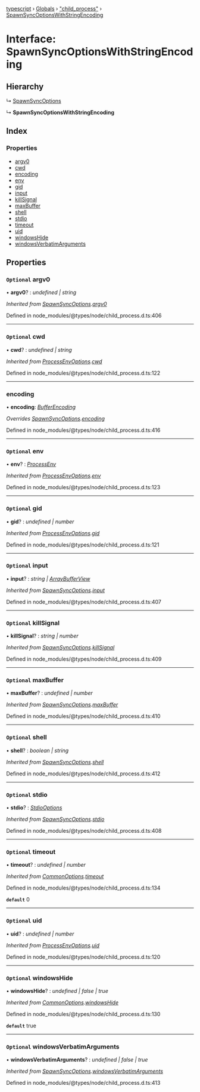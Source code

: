 [typescript](../README.md) › [Globals](../globals.md) › ["child_process"](../modules/_child_process_.md) › [SpawnSyncOptionsWithStringEncoding](_child_process_.spawnsyncoptionswithstringencoding.md)

# Interface: SpawnSyncOptionsWithStringEncoding

## Hierarchy

  ↳ [SpawnSyncOptions](_child_process_.spawnsyncoptions.md)

  ↳ **SpawnSyncOptionsWithStringEncoding**

## Index

### Properties

* [argv0](_child_process_.spawnsyncoptionswithstringencoding.md#optional-argv0)
* [cwd](_child_process_.spawnsyncoptionswithstringencoding.md#optional-cwd)
* [encoding](_child_process_.spawnsyncoptionswithstringencoding.md#encoding)
* [env](_child_process_.spawnsyncoptionswithstringencoding.md#optional-env)
* [gid](_child_process_.spawnsyncoptionswithstringencoding.md#optional-gid)
* [input](_child_process_.spawnsyncoptionswithstringencoding.md#optional-input)
* [killSignal](_child_process_.spawnsyncoptionswithstringencoding.md#optional-killsignal)
* [maxBuffer](_child_process_.spawnsyncoptionswithstringencoding.md#optional-maxbuffer)
* [shell](_child_process_.spawnsyncoptionswithstringencoding.md#optional-shell)
* [stdio](_child_process_.spawnsyncoptionswithstringencoding.md#optional-stdio)
* [timeout](_child_process_.spawnsyncoptionswithstringencoding.md#optional-timeout)
* [uid](_child_process_.spawnsyncoptionswithstringencoding.md#optional-uid)
* [windowsHide](_child_process_.spawnsyncoptionswithstringencoding.md#optional-windowshide)
* [windowsVerbatimArguments](_child_process_.spawnsyncoptionswithstringencoding.md#optional-windowsverbatimarguments)

## Properties

### `Optional` argv0

• **argv0**? : *undefined | string*

*Inherited from [SpawnSyncOptions](_child_process_.spawnsyncoptions.md).[argv0](_child_process_.spawnsyncoptions.md#optional-argv0)*

Defined in node_modules/@types/node/child_process.d.ts:406

___

### `Optional` cwd

• **cwd**? : *undefined | string*

*Inherited from [ProcessEnvOptions](_child_process_.processenvoptions.md).[cwd](_child_process_.processenvoptions.md#optional-cwd)*

Defined in node_modules/@types/node/child_process.d.ts:122

___

###  encoding

• **encoding**: *[BufferEncoding](../globals.md#bufferencoding)*

*Overrides [SpawnSyncOptions](_child_process_.spawnsyncoptions.md).[encoding](_child_process_.spawnsyncoptions.md#optional-encoding)*

Defined in node_modules/@types/node/child_process.d.ts:416

___

### `Optional` env

• **env**? : *[ProcessEnv](nodejs.processenv.md)*

*Inherited from [ProcessEnvOptions](_child_process_.processenvoptions.md).[env](_child_process_.processenvoptions.md#optional-env)*

Defined in node_modules/@types/node/child_process.d.ts:123

___

### `Optional` gid

• **gid**? : *undefined | number*

*Inherited from [ProcessEnvOptions](_child_process_.processenvoptions.md).[gid](_child_process_.processenvoptions.md#optional-gid)*

Defined in node_modules/@types/node/child_process.d.ts:121

___

### `Optional` input

• **input**? : *string | [ArrayBufferView](../modules/nodejs.md#arraybufferview)*

*Inherited from [SpawnSyncOptions](_child_process_.spawnsyncoptions.md).[input](_child_process_.spawnsyncoptions.md#optional-input)*

Defined in node_modules/@types/node/child_process.d.ts:407

___

### `Optional` killSignal

• **killSignal**? : *string | number*

*Inherited from [SpawnSyncOptions](_child_process_.spawnsyncoptions.md).[killSignal](_child_process_.spawnsyncoptions.md#optional-killsignal)*

Defined in node_modules/@types/node/child_process.d.ts:409

___

### `Optional` maxBuffer

• **maxBuffer**? : *undefined | number*

*Inherited from [SpawnSyncOptions](_child_process_.spawnsyncoptions.md).[maxBuffer](_child_process_.spawnsyncoptions.md#optional-maxbuffer)*

Defined in node_modules/@types/node/child_process.d.ts:410

___

### `Optional` shell

• **shell**? : *boolean | string*

*Inherited from [SpawnSyncOptions](_child_process_.spawnsyncoptions.md).[shell](_child_process_.spawnsyncoptions.md#optional-shell)*

Defined in node_modules/@types/node/child_process.d.ts:412

___

### `Optional` stdio

• **stdio**? : *[StdioOptions](../modules/_child_process_.md#stdiooptions)*

*Inherited from [SpawnSyncOptions](_child_process_.spawnsyncoptions.md).[stdio](_child_process_.spawnsyncoptions.md#optional-stdio)*

Defined in node_modules/@types/node/child_process.d.ts:408

___

### `Optional` timeout

• **timeout**? : *undefined | number*

*Inherited from [CommonOptions](_child_process_.commonoptions.md).[timeout](_child_process_.commonoptions.md#optional-timeout)*

Defined in node_modules/@types/node/child_process.d.ts:134

**`default`** 0

___

### `Optional` uid

• **uid**? : *undefined | number*

*Inherited from [ProcessEnvOptions](_child_process_.processenvoptions.md).[uid](_child_process_.processenvoptions.md#optional-uid)*

Defined in node_modules/@types/node/child_process.d.ts:120

___

### `Optional` windowsHide

• **windowsHide**? : *undefined | false | true*

*Inherited from [CommonOptions](_child_process_.commonoptions.md).[windowsHide](_child_process_.commonoptions.md#optional-windowshide)*

Defined in node_modules/@types/node/child_process.d.ts:130

**`default`** true

___

### `Optional` windowsVerbatimArguments

• **windowsVerbatimArguments**? : *undefined | false | true*

*Inherited from [SpawnSyncOptions](_child_process_.spawnsyncoptions.md).[windowsVerbatimArguments](_child_process_.spawnsyncoptions.md#optional-windowsverbatimarguments)*

Defined in node_modules/@types/node/child_process.d.ts:413
